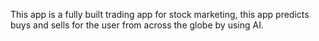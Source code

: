This app is a fully built trading app for stock marketing, this app predicts buys and sells for the user from across the globe by using AI.
